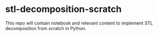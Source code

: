 # stl-decomposition-scratch
This repo will contain notebook and relevant content to implement STL decomposition from scratch in Python.
